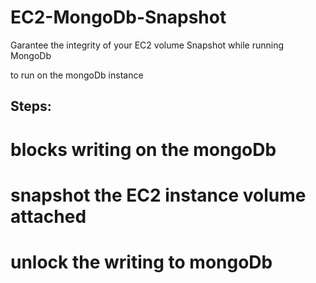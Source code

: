 # EC2-MongoDb-Snapshot
Garantee the integrity of your EC2 volume Snapshot while running MongoDb

to run on the mongoDb instance

Steps:
-----
# blocks writing on the mongoDb
# snapshot the EC2 instance volume attached
# unlock the writing to mongoDb
